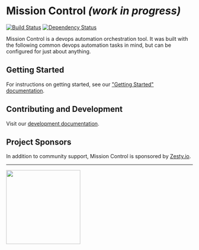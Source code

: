 # Mission Control *(work in progress)*

[![Build Status](https://travis-ci.org/space-race/mission-control.svg)](https://travis-ci.org/space-race/mission-control)
[![Dependency Status](https://david-dm.org/space-race/mission-control.svg)](https://david-dm.org/space-race/mission-control)


Mission Control is a devops automation orchestration tool. It was built with the following common devops automation tasks in mind, but can be configured for just about anything.

## Getting Started

For instructions on getting started, see our ["Getting Started" documentation](http://spacerace.io/mission-control/docs/getting-started.html).

## Contributing and Development

Visit our [development documentation](http://spacerace.io/mission-control/docs/development-overview.html).

## Project Sponsors

In addition to community support, Mission Control is sponsored by [Zesty.io](https://zesty.io/).

---

<a href="https://zesty.io/"><img src="https://fbf56f835d33bd8bc504-cff7e400cdf7c031ff211f0b43d08e1e.ssl.cf2.rackcdn.com/or-zesty-io-brand1.png" width="200"/></a>